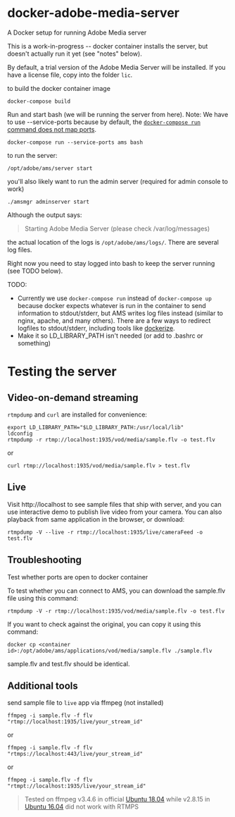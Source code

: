 # docker-adobe-media-server
A Docker setup for running Adobe Media server

This is a work-in-progress -- docker container installs the server, but
doesn't actually run it yet (see "notes" below).

By default, a trial version of the Adobe Media Server will be installed.
If you have a license file, copy into the folder `lic`.

to build the docker container image
```
docker-compose build
```

Run and start bash (we will be running the server from here). Note: We have to use --service-ports because by default, the [`docker-compose run` command does not map ports](https://docs.docker.com/compose/reference/run/).
```
docker-compose run --service-ports ams bash
```

to run the server:
```
/opt/adobe/ams/server start
```

you'll also likely want to run the admin server
(required for admin console to work)
```
./amsmgr adminserver start
```


Although the output says:

> Starting Adobe Media Server (please check /var/log/messages)

the actual location of the logs is `/opt/adobe/ams/logs/`. There are several log files.

Right now you need to stay logged into bash to keep the server running (see TODO below).

TODO:
* Currently we use `docker-compose run` instead of `docker-compose up` because docker expects whatever is run in the container to send information to stdout/stderr, but AMS writes log files instead (similar to nginx, apache, and many others). There are a few ways to redirect logfiles to stdout/stderr, including tools like [dockerize](https://github.com/jwilder/dockerize).
* Make it so LD_LIBRARY_PATH isn't needed (or add to .bashrc or something)

# Testing the server

## Video-on-demand streaming

`rtmpdump` and `curl` are installed for convenience:

```
export LD_LIBRARY_PATH="$LD_LIBRARY_PATH:/usr/local/lib"
ldconfig
rtmpdump -r rtmp://localhost:1935/vod/media/sample.flv -o test.flv
```

or
```
curl rtmp://localhost:1935/vod/media/sample.flv > test.flv
```

## Live

Visit http://localhost to see sample files that ship with server, and you can use interactive demo to publish live video from your camera.  You can also playback from same application in the browser, or download:

```
rtmpdump -V --live -r rtmp://localhost:1935/live/cameraFeed -o test.flv
```

## Troubleshooting

Test whether ports are open to docker container


To test whether you can connect to AMS, you can download the sample.flv file using this command:
```
rtmpdump -V -r rtmp://localhost:1935/vod/media/sample.flv -o test.flv
```
If you want to check against the original, you can copy it using this command:
```
docker cp <container id>:/opt/adobe/ams/applications/vod/media/sample.flv ./sample.flv
```
sample.flv and test.flv should be identical.

## Additional tools

send sample file to `live` app via ffmpeg (not installed)
```
ffmpeg -i sample.flv -f flv "rtmp://localhost:1935/live/your_stream_id"
```
or
```
ffmpeg -i sample.flv -f flv "rtmps://localhost:443/live/your_stream_id"
```
or
```
ffmpeg -i sample.flv -f flv "rtmpt://localhost:1935/live/your_stream_id"
```

> Tested on ffmpeg v3.4.6 in official [Ubuntu 18.04](https://hub.docker.com/_/ubuntu?tab=tags)
while v2.8.15 in [Ubuntu 16.04](https://hub.docker.com/_/ubuntu?tab=tags) did not work with RTMPS
